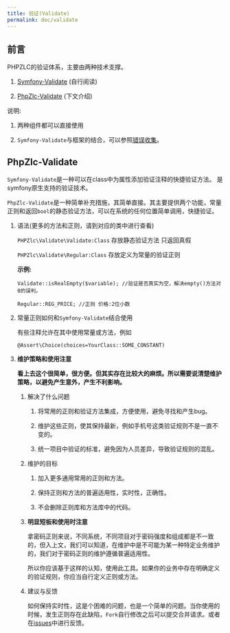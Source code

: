 ```yaml
---
title: 验证(Validate)
permalink: doc/validate
---
```


## 前言

PHPZLC的验证体系，主要由两种技术支撑。

1. [Symfony-Validate](https://symfony.com/doc/4.4/validation.html) (自行阅读)

2. [PhpZlc-Validate](https://github.com/phpzlc/validate) (下文介绍)

说明:

1. 两种组件都可以直接使用

2. `Symfony-Validate`与框架的结合，可以参照[错误收集](/doc/errors)。

## PhpZlc-Validate

`Symfony-Validate`是一种可以在class中为属性添加验证注释的快捷验证方法。 是symfony原生支持的验证技术。

`PhpZlc-Validate`是一种简单补充措施，其简单直接。其主要提供两个功能，常量正则和返回`bool`的静态验证方法，可以在系统的任何位置简单调用，快捷验证。

1. 语法(更多的方法和正则，请到对应的类中进行查看)

    `PHPZlc\Validate\Validate:Class`  存放静态验证方法  只返回真假
    
    `PHPZlc\Validate\Regular:Class` 存放定义为常量的验证正则
    
    **示例:**
    
    ```shell
    Validate::isRealEmpty($variable); //验证是否真实为空，解决empty()方法对0的误判。
    ```
   
    ```shell
    Regular::REG_PRICE; //正则 价格:2位小数
    ```
   
2. 常量正则如何和`Symfony-Validate`结合使用

    有些注释允许在其中使用常量或方法，例如
    
    ```shell
    @Assert\Choice(choices=YourClass::SOME_CONSTANT)
    ```

3. **维护策略和使用注意**

   **看上去这个很简单，很方便。但其实存在比较大的麻烦。所以需要说清楚维护策略，以避免产生意外，产生不利影响。**
   
   1. 解决了什么问题
       
       1. 将常用的正则和验证方法集成，方便使用，避免寻找和产生bug。
       
       2. 维护这些正则，使其保持最新，例如手机号这类验证规则不是一直不变的。
       
       3. 统一项目中验证的标准，避免因为人员差异，导致验证规则的混乱。
       
   2. 维护的目标
   
       1. 加入更多通用常用的正则和方法。
       
       2. 保持正则和方法的普遍适用性，实时性，正确性。
       
       3. 不会删除正则库和方法库中的代码。
   
   3. **明显短板和使用时注意**
   
       拿密码正则来说，不同系统，不同项目对于密码强度和组成都是不一致的，但入上文，我们可以知道，在维护中是不可能为某一种特定业务维护的，我们对于密码正则的维护遵循普遍适用性。
        
       所以你应该基于这样的认知，使用此工具。如果你的业务中存在明确定义的验证规则，你应当自行定义正则或方法。
   
   4. 建议与反馈
   
      如何保持实时性，这是个困难的问题，也是一个简单的问题。当你使用的时候，发生正则存在此缺陷，`Fork`自行修改之后可以提交合并请求。或者在[issues](https://github.com/phpzlc/validate/issues)中进行反馈。
     
      


